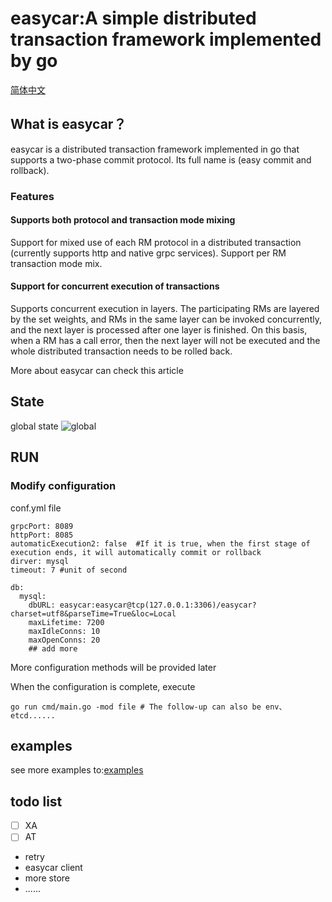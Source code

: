# easycar:A simple distributed transaction framework implemented by go

[简体中文](https://github.com/wuqinqiang/easycar/blob/main/README_CN.md)
## What is easycar？

easycar is a distributed transaction framework implemented in go that supports a two-phase commit protocol. Its full name is (easy commit and rollback).

### Features

#### Supports both protocol and transaction mode mixing

Support for mixed use of each RM protocol in a distributed transaction (currently supports http and native grpc services). Support per RM transaction mode mix.

#### Support for concurrent execution of transactions

Supports concurrent execution in layers. The participating RMs are layered by the set weights, and RMs in the same layer can be invoked concurrently, and the next layer is processed after one layer is finished. On this basis, when a RM has a call error, then the next layer will not be executed and the whole distributed transaction needs to be rolled back.





More about easycar can check this article 



## State

global state
![global](https://cdn.syst.top/global.png)

## RUN

### Modify configuration
conf.yml file
```ymal
grpcPort: 8089
httpPort: 8085
automaticExecution2: false  #If it is true, when the first stage of execution ends, it will automatically commit or rollback
dirver: mysql
timeout: 7 #unit of second

db:
  mysql:
    dbURL: easycar:easycar@tcp(127.0.0.1:3306)/easycar?charset=utf8&parseTime=True&loc=Local
    maxLifetime: 7200
    maxIdleConns: 10
    maxOpenConns: 20
    ## add more
```

More configuration methods will be provided later


When the configuration is complete, execute

```shell
go run cmd/main.go -mod file # The follow-up can also be env、etcd......
```

## examples

see more examples to:[examples](https://github.com/easycar/examples)

## todo list
- [ ] XA
- [ ] AT
- retry
- easycar client
- more store
- ......

